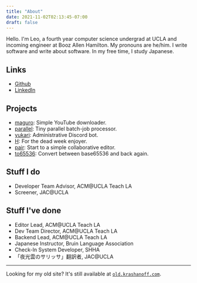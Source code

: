 ```yaml
---
title: "About"
date: 2021-11-02T02:13:45-07:00
draft: false
---
```


Hello. I'm Leo, a fourth year computer science undergrad at UCLA and incoming engineer at
Booz Allen Hamilton. My pronouns are he/him. I write software and write about software.
In my free time, I study Japanese.

## Links

* [Github](https://github.com/krashanoff)
* [LinkedIn](https://www.linkedin.com/in/leonidrlk)

## Projects

* [maguro](https://github.com/krashanoff/maguro): Simple YouTube downloader.
* [parallel](https://github.com/krashanoff/parallel): Tiny parallel batch-job processor.
* [yukari](https://github.com/krashanoff/yukari): Administrative Discord bot.
* [H](https://github.com/krashanoff/H): For the dead week enjoyer.
* [pair](https://github.com/krashanoff/pair): Start to a simple collaborative editor.
* [to65536](https://github.com/krashanoff/to65536): Convert between base65536 and back again.

## Stuff I do

* Developer Team Advisor, ACM@UCLA Teach LA
* Screener, JAC@UCLA

## Stuff I've done

* Editor Lead, ACM@UCLA Teach LA
* Dev Team Director, ACM@UCLA Teach LA
* Backend Lead, ACM@UCLA Teach LA
* Japanese Instructor, Bruin Language Association
* Check-In System Developer, SHHA
* 「夜光雲のサリッサ」翻訳者, JAC@UCLA

***

Looking for my old site? It's still available at [`old.krashanoff.com`](old.krashanoff.com).
